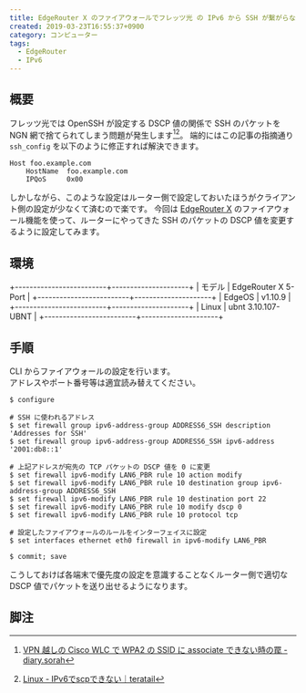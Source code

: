 ```yaml
---
title: EdgeRouter X のファイアウォールでフレッツ光 の IPv6 から SSH が繫がらない問題を解決する
created: 2019-03-23T16:55:37+0900
category: コンピューター
tags:
  - EdgeRouter
  - IPv6
---
```

## 概要

フレッツ光では OpenSSH が設定する DSCP 値の関係で SSH のパケットを NGN 網で捨てられてしまう問題が発生します[^1][^2]。
端的にはこの記事の指摘通り `ssh_config` を以下のように修正すれば解決できます。

```markup
Host foo.example.com
    HostName  foo.example.com
    IPQoS     0x00
```

しかしながら、このような設定はルーター側で設定しておいたほうがクライアント側の設定が少なくて済むので楽です。
今回は [EdgeRouter X](https://www.ui.com/edgemax/edgerouter-x/) のファイアウォール機能を使って、ルーターにやってきた SSH のパケットの DSCP 値を変更するように設定してみます。

## 環境

+-------------------------+---------------------+
| モデル                  | EdgeRouter X 5-Port |
+-------------------------+---------------------+
| EdgeOS                  | v1.10.9             |
+-------------------------+---------------------+
| Linux                   | ubnt 3.10.107-UBNT  |
+-------------------------+---------------------+

## 手順

CLI からファイアウォールの設定を行います。  
アドレスやポート番号等は適宜読み替えてください。

<!-- more -->

```shell
$ configure

# SSH に使われるアドレス
$ set firewall group ipv6-address-group ADDRESS6_SSH description 'Addresses for SSH'
$ set firewall group ipv6-address-group ADDRESS6_SSH ipv6-address '2001:db8::1'

# 上記アドレスが宛先の TCP パケットの DSCP 値を 0 に変更
$ set firewall ipv6-modify LAN6_PBR rule 10 action modify
$ set firewall ipv6-modify LAN6_PBR rule 10 destination group ipv6-address-group ADDRESS6_SSH
$ set firewall ipv6-modify LAN6_PBR rule 10 destination port 22
$ set firewall ipv6-modify LAN6_PBR rule 10 modify dscp 0
$ set firewall ipv6-modify LAN6_PBR rule 10 protocol tcp

# 設定したファイアウォールのルールをインターフェイスに設定
$ set interfaces ethernet eth0 firewall in ipv6-modify LAN6_PBR

$ commit; save
```

こうしておけば各端末で優先度の設定を意識することなくルーター側で適切な DSCP 値でパケットを送り出せるようになります。

## 脚注

[^1]: [VPN 越しの Cisco WLC で WPA2 の SSID に associate できない時の罠 - diary.sorah](https://diary.sorah.jp/2017/06/18/wlc-over-flets-ngn-dscp)
[^2]: [Linux - IPv6でscpできない｜teratail](https://teratail.com/questions/109654)

